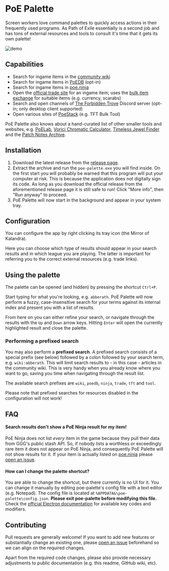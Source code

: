 # PoE Palette
Screen workers love command palettes to quickly access actions in their frequently used programs. As Path of Exile essentially is a second job and has tons of external resources and tools to consult it's time that it gets its own palette!

![demo](https://github.com/flbraun/poe-palette/raw/master/.github/demo.gif)

## Capabilities
- Search for ingame items in the [community wiki](https://www.poewiki.net)
- Search for ingame items in [PoEDB](https://poedb.tw) (opt-in)
- Search for ingame items in [poe.ninja](https://poe.ninja)
- Open the [official trade site](https://www.pathofexile.com/trade) for an ingame item; uses the [bulk item exchange](https://www.pathofexile.com/trade/exchange) for suitable items (e.g. currency, scarabs)
- Search and open channels of [The Forbidden Trove](https://forbiddentrove.com) Discord server (opt-in; only desktop client supported)
- Open various sites of [PoeStack](https://poestack.com) (e.g. TFT Bulk Tool)

PoE Palette also knows about a hand-curated list of other smaller tools and websites, e.g. [PoELab](https://www.poelab.com), [Vorici Chromatic Calculator](https://siveran.github.io/calc.html), [Timeless Jewel Finder](https://vilsol.github.io/timeless-jewels/tree) and the [Patch Notes Archive](https://www.pathofexile.com/forum/view-forum/patch-notes).

## Installation
1. Download the latest release from the [release page](https://github.com/flbraun/poe-palette/releases).
2. Extract the archive and run the `poe-palette.exe` you will find inside.
   On the first start you will probably be warned that this program will put your computer at risk. This is because the application does not digitally sign its code. As long as you download the official release from the aforementioned release page it is still safe to run!
   Click "More info", then "Run anyway" to proceed.
3. PoE Palette will now start in the background and appear in your system tray.

## Configuration
You can configure the app by right clicking its tray icon (the Mirror of Kalandra).

Here you can choose which type of results should appear in your search results and in which league you are playing. The latter is important for referring you to the correct external resources (e.g. trade links).

## Using the palette
The palette can be opened (and hidden) by pressing the shortcut `Ctrl+P`.

Start typing for what you're looking, e.g. `abberath`. PoE Palette will now perform a fuzzy, case-insensitive search for your terms against its internal index and present you with a list of results.

From here on you can either refine your search, or navigate through the results with the `Up` and `Down` arrow keys. Hitting `Enter` will open the currently highlighted result and close the palette.

### Performing a prefixed search
You may also perform a **prefixed search**. A prefixed search consists of a special prefix (see below) followed by a colon followed by your search term, e.g. `wiki:abberath`. This will limit search results to - in this case - articles in the community wiki. This is very handy when you already know where you want to go, saving you time when navigating through the result list.

The available search prefixes are `wiki`, `poedb`, `ninja`, `trade`, `tft` and `tool`.

Please note that prefixed searches for resources disabled in the configuration will not work!

## FAQ
#### Search results don't show a PoE Ninja result for my item!
PoE Ninja does not list _every_ item in the game because they pull their data from GGG's public stash API. So, if nobody lists a worthless or exceedingly rare item it does not appear on PoE Ninja, and consequently PoE Palette will not show results for it.
If your item is actually listed on [poe.ninja](https://poe.ninja) please [open an issue](https://github.com/flbraun/poe-palette/issues/new/choose).

#### How can I change the palette shortcut?
You are able to change the shortcut, but there currently is no UI for it. You can change it manually by editing poe-palette's config file with a text editor (e.g. Notepad).
The config file is located at `%APPDATA&\poe-palette\config.json`. **Please exit poe-palette before modifying this file.**
Check the [official Electron documentation](https://www.electronjs.org/docs/latest/api/accelerator#available-modifiers) for available key codes and modifiers.

## Contributing
Pull requests are generally welcome! If you want to add new features or substantially change an existing one, please [open an issue](https://github.com/flbraun/poe-palette/issues/new/choose) beforehand so we can align on the required changes.

Apart from the required code changes, please also provide necessary adjustments to public documentation (e.g. this readme, GitHub wiki, etc).
